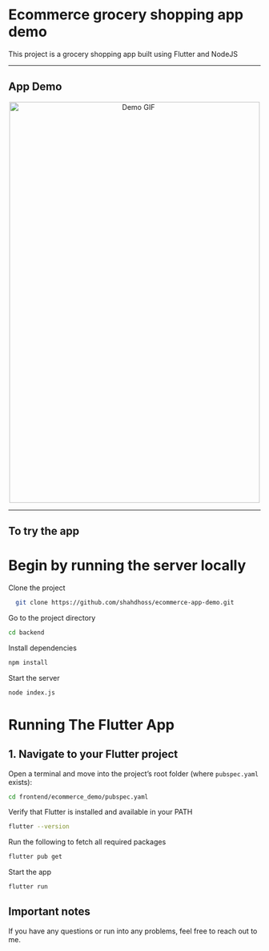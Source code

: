 # Ecommerce grocery shopping app demo

This project is a grocery shopping app built using Flutter and NodeJS

---

## App Demo
<p align="center">
  <img src="video-demo/demo_app.gif" width="500" height="800" alt="Demo GIF" />
</p>

---

## To try the app

# Begin by running the server locally

Clone the project

```bash
  git clone https://github.com/shahdhoss/ecommerce-app-demo.git
```

Go to the project directory

```bash
cd backend
```

Install dependencies

```bash
npm install
```

Start the server

```bash
node index.js
```

# Running The Flutter App

## 1. Navigate to your Flutter project
Open a terminal and move into the project’s root folder (where `pubspec.yaml` exists):

```bash
cd frontend/ecommerce_demo/pubspec.yaml
```
Verify that Flutter is installed and available in your PATH

```bash
flutter --version
```

Run the following to fetch all required packages

```bash
flutter pub get
```

Start the app

```bash
flutter run
```



 

## Important notes
If you have any questions or run into any problems, feel free to reach out to me.

